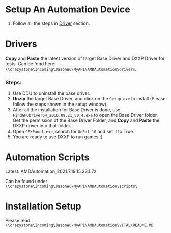 # Setup An Automation Device

1. Follow all the steps in <a href="#Drivers">Driver</a> section.

# <span id="Drivers">Drivers</span>
**Copy** and **Paste** the latest version of target Base Driver and DXXP Driver for tests.
Can be fond here: `\\crazystone\Incoming\JasonWu\MyAPI\AMDAutomation\drivers`.

### Steps:
1. Use DDU to uninstall the base driver.
2. **Unzip** the target Base Driver, and click on the `Setup.exe` to install (Please follow the steps shown in the setup window).
3. After all the installation for Base Driver is done, use `FindGPUDriver64_2016.09.21_v0.4.exe` to open the Base Driver folder. Get the permission of the Base Driver Folder, and **Copy** and **Paste** the DXXP driver into that folder.
4. Open `CFXPanel.exe`, search for `OnPal 10` and set it to True.
5. You are ready to use DXXP to run games :)


# Automation Scripts
Latest: AMDAutomation_2021.7.19.15.23.1.7z

Can be found under `\\crazystone\Incoming\JasonWu\MyAPI\AMDAutomation\scripts\`


# Installation Setup
Please read `\\crazystone\Incoming\JasonWu\MyAPI\AMDAutomation\VITAL\README.MD`